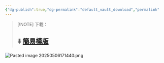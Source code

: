 ```yaml
---
{"dg-publish":true,"dg-permalink":"default_vault_download","permalink":"/default_vault_download/","title":"🗂️ 簡易模版下載","metatags":{"og:title":"🗂️ 簡易模版下載"},"tags":["📝數位工具交流beta","🎯學習歷程檔案","obsidian"],"created":"2025-05-06T17:40:34.000+08:00","updated":"2025-06-22T13:13:48.004+08:00"}
---
```




> [!NOTE] 下載：
> ## ⬇️ [簡易模版](https://1drv.ms/f/c/1698215ca2d0889b/EsJOc_3Iw8JAoFPK4UkZ3joB2tszy5tM4t0b33iZ5Dgo0w?e=YaWGgm) 




![Pasted image 20250506171440.png](/img/user/ignore/img/Pasted%20image%2020250506171440.png)

